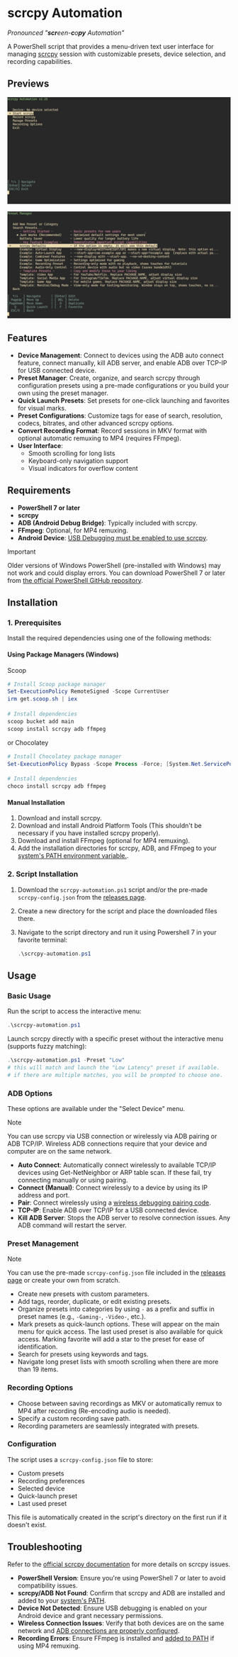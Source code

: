 # scrcpy Automation

*Pronounced "**scr**een-**c**o**py** Automation"*

A PowerShell script that provides a menu-driven text user interface for managing [scrcpy](https://github.com/Genymobile/scrcpy) session with customizable presets, device selection, and recording capabilities.

## Previews
![alacritty_GruvBox-Dark_1](img/alacritty_1.png)

![alacritty_GruvBox-Dark_2](img/alacritty_2.png)

## Features

- **Device Management**: Connect to devices using the ADB auto connect feature, connect manually, kill ADB server, and enable ADB over TCP-IP for USB connected device.
- **Preset Manager**: Create, organize, and search scrcpy through configuration presets using a pre-made configurations or you build your own using the preset manager.
- **Quick Launch Presets**: Set presets for one-click launching and favorites for visual marks.
- **Preset Configurations**: Customize tags for ease of search, resolution, codecs, bitrates, and other advanced scrcpy options.
- **Convert Recording Format**: Record sessions in MKV format with optional automatic remuxing to MP4 (requires FFmpeg).
- **User Interface**:
  - Smooth scrolling for long lists
  - Keyboard-only navigation support
  - Visual indicators for overflow content

## Requirements

- **PowerShell 7 or later**
- **scrcpy**
- **ADB (Android Debug Bridge)**: Typically included with scrcpy.
- **FFmpeg**: Optional, for MP4 remuxing.
- **Android Device**: [USB Debugging must be enabled to use scrcpy](https://github.com/Genymobile/scrcpy?tab=readme-ov-file#prerequisites).

> [!Important]
> Older versions of Windows PowerShell (pre-installed with Windows) may not work and could display errors. You can download PowerShell 7 or later from [the official PowerShell GitHub repository](https://github.com/PowerShell/PowerShell/releases).

## Installation

### 1. Prerequisites

Install the required dependencies using one of the following methods:

#### Using Package Managers (Windows)

Scoop
```powershell
# Install Scoop package manager
Set-ExecutionPolicy RemoteSigned -Scope CurrentUser
irm get.scoop.sh | iex

# Install dependencies
scoop bucket add main
scoop install scrcpy adb ffmpeg
```

or Chocolatey
```powershell
# Install Chocolatey package manager
Set-ExecutionPolicy Bypass -Scope Process -Force; [System.Net.ServicePointManager]::SecurityProtocol = [System.Net.ServicePointManager]::SecurityProtocol -bor 3072; iex ((New-Object System.Net.WebClient).DownloadString('https://community.chocolatey.org/install.ps1'))

# Install dependencies
choco install scrcpy adb ffmpeg
```

#### Manual Installation

1. Download and install scrcpy.
2. Download and install Android Platform Tools (This shouldn't be necessary if you have installed scrcpy properly).
3. Download and install FFmpeg (optional for MP4 remuxing).
4. Add the installation directories for scrcpy, ADB, and FFmpeg to your [system's PATH environment variable.](https://windowsloop.com/how-to-add-to-windows-path/).

### 2. Script Installation

1. Download the `scrcpy-automation.ps1` script and/or the pre-made `scrcpy-config.json` from the [releases page](https://github.com/MNZaidan/scrcpy-automation/releases/latest).
2. Create a new directory for the script and place the downloaded files there.
3. Navigate to the script directory and run it using Powershell 7 in your favorite terminal:

   ```powershell
   .\scrcpy-automation.ps1
   ```

## Usage

### Basic Usage

Run the script to access the interactive menu:

```powershell
.\scrcpy-automation.ps1
```

Launch scrcpy directly with a specific preset without the interactive menu (supports fuzzy matching):

```powershell
.\scrcpy-automation.ps1 -Preset "Low"
# this will match and launch the "Low Latency" preset if available.
# if there are multiple matches, you will be prompted to choose one.
```

### ADB Options

These options are available under the "Select Device" menu.

> [!Note]
> You can use scrcpy via USB connection or wirelessly via ADB pairing or ADB TCP/IP.
> Wireless ADB connections require that your device and computer are on the same network.

- **Auto Connect**: Automatically connect wirelessly to available TCP/IP devices using Get-NetNeighbor or ARP table scan. If these fail, try connecting manually or using pairing.
- **Connect (Manual)**: Connect wirelessly to a device by using its IP address and port.
- **Pair**: Connect wirelessly using a [wireless debugging pairing code](https://developer.android.com/tools/adb#connect-to-a-device-over-wi-fi).
- **TCP-IP**: Enable ADB over TCP/IP for a USB connected device.
- **Kill ADB Server**: Stops the ADB server to resolve connection issues. Any ADB command will restart the server.

### Preset Management

>[!Note]
>You can use the pre-made `scrcpy-config.json` file included in the [releases page](https://github.com/MNZaidan/scrcpy-automation/releases/latest) or create your own from scratch.

- Create new presets with custom parameters.
- Add tags, reorder, duplicate, or edit existing presets.
- Organize presets into categories by using `-` as a prefix and suffix in preset names (e.g., `-Gaming-`, `-Video-`, etc.).
- Mark presets as quick-launch options. These will appear on the main menu for quick access. The last used preset is also available for quick access. Marking favorite will add a star to the preset for ease of identification.
- Search for presets using keywords and tags.
- Navigate long preset lists with smooth scrolling when there are more than 19 items.

### Recording Options

- Choose between saving recordings as MKV or automatically remux to MP4 after recording (Re-encoding audio is needed).
- Specify a custom recording save path.
- Recording parameters are seamlessly integrated with presets.

### Configuration

The script uses a `scrcpy-config.json` file to store:

- Custom presets
- Recording preferences
- Selected device
- Quick-launch preset
- Last used preset

This file is automatically created in the script's directory on the first run if it doesn't exist.

## Troubleshooting
Refer to the [official scrcpy documentation](https://github.com/Genymobile/scrcpy) for more details on scrcpy issues.

- **PowerShell Version**: Ensure you're using PowerShell 7 or later to avoid compatibility issues.
- **scrcpy/ADB Not Found**: Confirm that scrcpy and ADB are installed and added to your [system's PATH](https://windowsloop.com/how-to-add-to-windows-path/).
- **Device Not Detected**: Ensure USB debugging is enabled on your Android device and grant necessary permissions.
- **Wireless Connection Issues**: Verify that both devices are on the same network and [ADB connections are properly configured](https://github.com/MNZaidan/scrcpy-automation?tab=readme-ov-file#ADB-options).
- **Recording Errors**: Ensure FFmpeg is installed and [added to PATH](https://windowsloop.com/how-to-add-to-windows-path/) if using MP4 remuxing.
